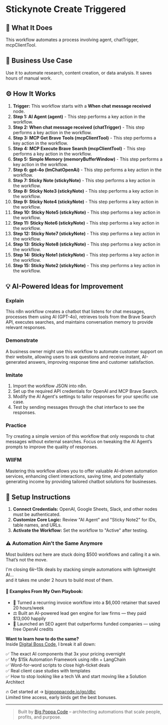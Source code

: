 # Stickynote Create Triggered

## 🚀 What It Does
This workflow automates a process involving agent, chatTrigger, mcpClientTool.

## 💼 Business Use Case
Use it to automate research, content creation, or data analysis. It saves hours of manual work.

## ⚙️ How It Works
1.  **Trigger:** This workflow starts with a **When chat message received** node.
2. **Step 1: AI Agent (agent)** - This step performs a key action in the workflow.
3. **Step 2: When chat message received (chatTrigger)** - This step performs a key action in the workflow.
4. **Step 3: MCP Get Brave Tools (mcpClientTool)** - This step performs a key action in the workflow.
5. **Step 4: MCP Execute Brave Search (mcpClientTool)** - This step performs a key action in the workflow.
6. **Step 5: Simple Memory (memoryBufferWindow)** - This step performs a key action in the workflow.
7. **Step 6: gpt-4o (lmChatOpenAi)** - This step performs a key action in the workflow.
8. **Step 7: Sticky Note (stickyNote)** - This step performs a key action in the workflow.
9. **Step 8: Sticky Note3 (stickyNote)** - This step performs a key action in the workflow.
10. **Step 9: Sticky Note4 (stickyNote)** - This step performs a key action in the workflow.
11. **Step 10: Sticky Note5 (stickyNote)** - This step performs a key action in the workflow.
12. **Step 11: Sticky Note6 (stickyNote)** - This step performs a key action in the workflow.
13. **Step 12: Sticky Note7 (stickyNote)** - This step performs a key action in the workflow.
14. **Step 13: Sticky Note8 (stickyNote)** - This step performs a key action in the workflow.
15. **Step 14: Sticky Note1 (stickyNote)** - This step performs a key action in the workflow.
16. **Step 15: Sticky Note2 (stickyNote)** - This step performs a key action in the workflow.

## 💡 AI-Powered Ideas for Improvement
### Explain
This n8n workflow creates a chatbot that listens for chat messages, processes them using AI (GPT-4o), retrieves tools from the Brave Search API, executes searches, and maintains conversation memory to provide relevant responses.

### Demonstrate
A business owner might use this workflow to automate customer support on their website, allowing users to ask questions and receive instant, AI-generated answers, improving response time and customer satisfaction.

### Imitate
1. Import the workflow JSON into n8n.
2. Set up the required API credentials for OpenAI and MCP Brave Search.
3. Modify the AI Agent's settings to tailor responses for your specific use case.
4. Test by sending messages through the chat interface to see the responses.

### Practice
Try creating a simple version of this workflow that only responds to chat messages without external searches. Focus on tweaking the AI Agent’s prompts to improve the quality of responses.

### WIIFM
Mastering this workflow allows you to offer valuable AI-driven automation services, enhancing client interactions, saving time, and potentially generating income by providing tailored chatbot solutions for businesses.

## 🔧 Setup Instructions
1. **Connect Credentials:** OpenAI, Google Sheets, Slack, and other nodes must be authenticated.
2. **Customize Core Logic:** Review "AI Agent" and "Sticky Note2" for IDs, table names, and URLs.
3. **Activate the Workflow:** Set the workflow to "Active" after testing.

### ⚠️ Automation Ain’t the Same Anymore

Most builders out here are stuck doing $500 workflows and calling it a win.  
That’s not the move.  

I'm closing $6k–$13k deals by stacking simple automations with lightweight AI...  
and it takes me under 2 hours to build most of them.

#### 🧠 Examples From My Own Playbook:
- 🔁 Turned a recurring invoice workflow into a $6,000 retainer that saved 20 hours/week  
- ⚖️ Built an AI-powered lead gen engine for law firms — they paid $13,000 happily  
- 🚀 Launched an SEO agent that outperforms funded companies — using free OpenAI credits  

**Want to learn how to do the same?**  
Inside [Digital Boss Code](https://bigpoppacode.io/go/dbc), I break it all down:

✅ The exact AI components that 3x your pricing overnight  
✅ My $15k Automation Framework using n8n + LangChain  
✅ Word-for-word scripts to close high-ticket deals  
✅ Real client case studies with templates  
✅ How to stop looking like a tech VA and start moving like a Solution Architect  

🔥 Get started at → [bigpoppacode.io/go/dbc](https://bigpoppacode.io/go/dbc)  
Limited time access, early birds get the best bonuses.

---
> Built by [Big Poppa Code](https://bigpoppacode.io) – architecting automations that scale people, profits, and purpose.
